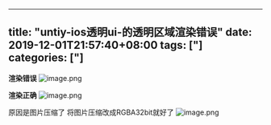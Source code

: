 ﻿
---
title: "untiy-ios透明ui-的透明区域渲染错误"
date: 2019-12-01T21:57:40+08:00
tags: ["]
categories: ["]
---

<!--more-->


**渲染错误**
![image.png](http://upload-images.jianshu.io/upload_images/1095643-4add35b200b35c53.png?imageMogr2/auto-orient/strip%7CimageView2/2/w/1240)


**渲染正确**
![image.png](http://upload-images.jianshu.io/upload_images/1095643-36b1ef97be474c85.png?imageMogr2/auto-orient/strip%7CimageView2/2/w/1240)


原因是图片压缩了
将图片压缩改成RGBA32bit就好了
![image.png](http://upload-images.jianshu.io/upload_images/1095643-3109660f1455955d.png?imageMogr2/auto-orient/strip%7CimageView2/2/w/1240)
